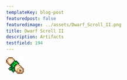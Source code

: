 ```yaml
---
templateKey: blog-post
featuredpost: false
featuredimage: ../assets/Dwarf_Scroll_II.png
title: Dwarf Scroll II
description: Artifacts
testfield: 194
---
```

![Dwarf Scroll II](../assets/Dwarf_Scroll_II.png)